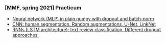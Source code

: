 ### [[MMF, spring 2021]](https://github.com/mmp-practicum-team/mmp_practicum_spring_2021) Practicum
* [Neural network (MLP) in plain numpy with dropout and batch-norm](https://nbviewer.jupyter.org/github/artnitolog/dl_practice/blob/main/lab_1_nn_numpy.ipynb)
* [CNN: human segmentation. Random augmentations, U-Net, LinkNet](https://nbviewer.jupyter.org/github/artnitolog/dl_practice/blob/main/lab_2_cnns.ipynb)
* [RNNs (LSTM architecture): text review classification. Different dropout approaches.](https://nbviewer.jupyter.org/github/artnitolog/dl_practice/blob/main/lab_3_lstm.ipynb)
